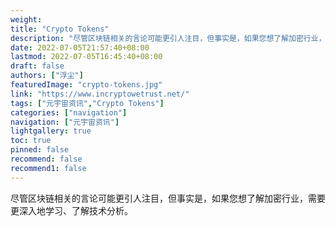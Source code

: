 ```yaml
---
weight: 
title: "Crypto Tokens"
description: "尽管区块链相关的言论可能更引人注目，但事实是，如果您想了解加密行业，需要更深入地学习、了解技术分析"
date: 2022-07-05T21:57:40+08:00
lastmod: 2022-07-05T16:45:40+08:00
draft: false
authors: ["浮尘"]
featuredImage: "crypto-tokens.jpg"
link: "https://www.incryptowetrust.net/"
tags: ["元宇宙资讯","Crypto Tokens"]
categories: ["navigation"]
navigation: ["元宇宙资讯"]
lightgallery: true
toc: true
pinned: false
recommend: false
recommend1: false
---
```

尽管区块链相关的言论可能更引人注目，但事实是，如果您想了解加密行业，需要更深入地学习、了解技术分析。